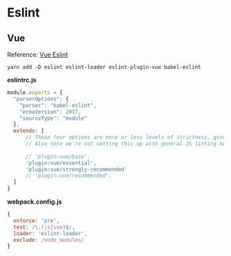 # Eslint

## Vue

Reference: [Vue Eslint](https://eslint.vuejs.org/rules/)

`
yarn add -D eslint eslint-loader eslint-plugin-vue babel-eslint
`

**eslintrc.js**

``` js
module.exports = {
  "parserOptions": {
    "parser": "babel-eslint",
    "ecmaVersion": 2017,
    "sourceType": "module"
  },
  extends: [
      // These four options are more or less levels of strictness, give the above URL a read through and decide how strict you want your linting to be
      // Also note we're not setting this up with general JS linting here, just .vue linting
      
      // 'plugin:vue/base',
      'plugin:vue/essential',
      'plugin:vue/strongly-recommended'
      // 'plugin:vue/recommended',
  ]
}
```

**webpack.config.js**
``` js
{
  enforce: 'pre',
  test: /\.(js|vue)$/,
  loader: 'eslint-loader',
  exclude: /node_modules/
}
```